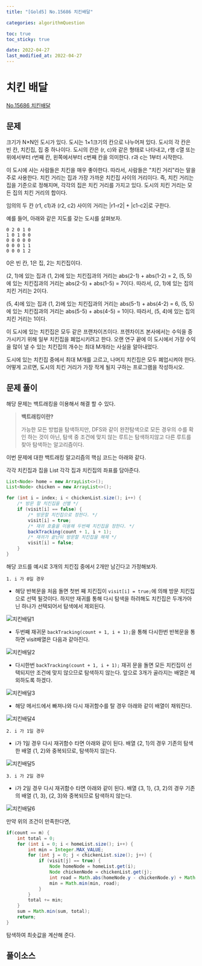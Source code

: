 ```yaml
---
title: "[Gold5] No.15686 치킨배달"

categories: algorithmQuestion

toc: true
toc_sticky: true

date: 2022-04-27
last_modified_at: 2022-04-27
---
```


# 치킨 배달

[No.15686 치킨배달](https://www.acmicpc.net/problem/15686)

## 문제

크기가 N×N인 도시가 있다. 도시는 1×1크기의 칸으로 나누어져 있다. 도시의 각 칸은 빈 칸, 치킨집, 집 중 하나이다. 도시의 칸은 (r, c)와 같은 형태로 나타내고, r행 c열 또는 위에서부터 r번째 칸, 왼쪽에서부터 c번째 칸을 의미한다. r과 c는 1부터 시작한다.

이 도시에 사는 사람들은 치킨을 매우 좋아한다. 따라서, 사람들은 "치킨 거리"라는 말을 주로 사용한다. 치킨 거리는 집과 가장 가까운 치킨집 사이의 거리이다. 즉, 치킨 거리는 집을 기준으로 정해지며, 각각의 집은 치킨 거리를 가지고 있다. 도시의 치킨 거리는 모든 집의 치킨 거리의 합이다.

임의의 두 칸 (r1, c1)과 (r2, c2) 사이의 거리는 |r1-r2| + |c1-c2|로 구한다.

예를 들어, 아래와 같은 지도를 갖는 도시를 살펴보자.
```text
0 2 0 1 0
1 0 1 0 0
0 0 0 0 0
0 0 0 1 1
0 0 0 1 2
```
0은 빈 칸, 1은 집, 2는 치킨집이다.

(2, 1)에 있는 집과 (1, 2)에 있는 치킨집과의 거리는 abs(2-1) + abs(1-2) = 2, (5, 5)에 있는 치킨집과의 거리는 abs(2-5) + abs(1-5) = 7이다. 따라서, (2, 1)에 있는 집의 치킨 거리는 2이다.

(5, 4)에 있는 집과 (1, 2)에 있는 치킨집과의 거리는 abs(5-1) + abs(4-2) = 6, (5, 5)에 있는 치킨집과의 거리는 abs(5-5) + abs(4-5) = 1이다. 따라서, (5, 4)에 있는 집의 치킨 거리는 1이다.

이 도시에 있는 치킨집은 모두 같은 프랜차이즈이다. 프렌차이즈 본사에서는 수익을 증가시키기 위해 일부 치킨집을 폐업시키려고 한다. 오랜 연구 끝에 이 도시에서 가장 수익을 많이 낼 수 있는  치킨집의 개수는 최대 M개라는 사실을 알아내었다.

도시에 있는 치킨집 중에서 최대 M개를 고르고, 나머지 치킨집은 모두 폐업시켜야 한다. 어떻게 고르면, 도시의 치킨 거리가 가장 작게 될지 구하는 프로그램을 작성하시오.

## 문제 풀이

해당 문제는 백트래킹을 이용해서 해결 할 수 있다.

> **백트래킹이란?**  
> 
> 가능한 모든 방법을 탐색하지만, DFS와 같이 완전탐색으로 모든 경우의 수를 확인 하는 것이 아닌, 탐색 중 조건에 맞지 않는 루트는 탐색하지않고 다른 루트를 찾아 탐색하는 알고리즘이다.

이번 문제에 대한 백트래킹 알고리즘의 핵심 코드는 아래와 같다.

각각 치킨집과 집을 List 각각 집과 치킨집의 좌표를 담아준다.

```java
List<Node> home = new ArrayList<>();
List<Node> chicken = new ArrayList<>();
```

```java
for (int i = index; i < chickenList.size(); i++) {
    /* 방문 할 치킨집을 선별 */
    if (visit[i] == false) {
        /* 방문할 치킨집으로 정한다. */
        visit[i] = true;
        /* 재귀 호출을 이용해 두번째 치킨집을 정한다. */
        backTracking(count + 1, i + 1);
        /* 재귀가 끝난뒤 방문할 치킨집을 해제 */
        visit[i] = false;
    }
}
```

해당 코드를 예시로 3개의 치킨집 중에서 2개만 남긴다고 가정해보자.

`1. i 가 0일 경우` 

- 해당 반복문을 처음 돌면 첫번 째 치킨집이 `visit[i] = true;`에 의해 방문 치킨집으로 선택 될것이다. 하지만 재귀를 통해 다시 탐색을 하려해도 치킨집은 두개가아닌 하나가 선택되어서 탐색에서 제외된다.

![치킨배달1](/assets/image/2022/2022-04-27/chicken1.PNG)

- 두번째 재귀문 `backTracking(count + 1, i + 1);`을 통해 다시한번 반복문을 통하면 visit배열은 다음과 같아진다.

![치킨배달2](/assets/image/2022/2022-04-27/chicken2.PNG)

- 다시한번 `backTracking(count + 1, i + 1);` 재귀 문을 돌면 모든 치킨집이 선택되지만 조건에 맞지 않으므로 탐색하지 않는다. 앞으로 3개가 골라지는 배열은 제외하도록 하겠다.

![치킨배달3](/assets/image/2022/2022-04-27/chicken3.PNG)

- 해당 메서드에서 빠져나와 다시 재귀함수를 탈 경우 아래와 같이 배열이 채워진다.

![치킨배달4](/assets/image/2022/2022-04-27/chicken4.png)

`2. i 가 1일 경우` 

- i가 1일 경우 다시 재귀함수 타면 아래와 같이 된다. 배열 {2, 1}의 경우 기존의 탐색한 배열 {1, 2}와 중복되므로, 탐색하지 않는다. 

![치킨배달5](/assets/image/2022/2022-04-27/chicken5.png)

`3. i 가 2일 경우`

- i가 2일 경우 다시 재귀함수 타면 아래와 같이 된다. 배열 {3, 1}, {3, 2}의 경우 기존의 배열 {1, 3}, {2, 3}와 중복되므로 탐색하지 않는다.

![치킨배달6](/assets/image/2022/2022-04-27/chicken6.png)

만약 위의 조건이 만족한다면, 

```java
if(count == m) {
    int total = 0;
    for (int i = 0; i < homeList.size(); i++) {
        int min = Integer.MAX_VALUE;
        for (int j = 0; j < chickenList.size(); j++) {
            if (visit[j] == true) {
                Node homeNode = homeList.get(i);
                Node chickenNode = chickenList.get(j);
                int road = Math.abs(homeNode.y - chickenNode.y) + Math.abs(homeNode.x - chickenNode.x);
                min = Math.min(min, road);
            }
        }
        total += min;
    }
    sum = Math.min(sum, total);
    return;
}
```

탐색하여 최솟값을 계산해 준다.

## 풀이소스

<script src="https://gist.github.com/dh37789/181a10160f1ea9ea233b1026a49e6d45.js"></script>